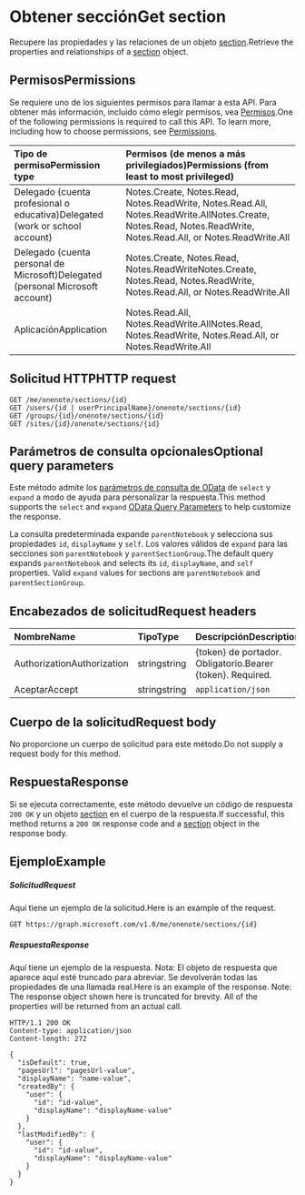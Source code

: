 # <a name="get-section"></a><span data-ttu-id="afd2e-101">Obtener sección</span><span class="sxs-lookup"><span data-stu-id="afd2e-101">Get section</span></span>

<span data-ttu-id="afd2e-102">Recupere las propiedades y las relaciones de un objeto [section](../resources/section.md).</span><span class="sxs-lookup"><span data-stu-id="afd2e-102">Retrieve the properties and relationships of a [section](../resources/section.md) object.</span></span>
## <a name="permissions"></a><span data-ttu-id="afd2e-103">Permisos</span><span class="sxs-lookup"><span data-stu-id="afd2e-103">Permissions</span></span>
<span data-ttu-id="afd2e-p101">Se requiere uno de los siguientes permisos para llamar a esta API. Para obtener más información, incluido cómo elegir permisos, vea [Permisos](../../../concepts/permissions_reference.md).</span><span class="sxs-lookup"><span data-stu-id="afd2e-p101">One of the following permissions is required to call this API. To learn more, including how to choose permissions, see [Permissions](../../../concepts/permissions_reference.md).</span></span>

|<span data-ttu-id="afd2e-106">Tipo de permiso</span><span class="sxs-lookup"><span data-stu-id="afd2e-106">Permission type</span></span>      | <span data-ttu-id="afd2e-107">Permisos (de menos a más privilegiados)</span><span class="sxs-lookup"><span data-stu-id="afd2e-107">Permissions (from least to most privileged)</span></span>              | 
|:--------------------|:---------------------------------------------------------| 
|<span data-ttu-id="afd2e-108">Delegado (cuenta profesional o educativa)</span><span class="sxs-lookup"><span data-stu-id="afd2e-108">Delegated (work or school account)</span></span> | <span data-ttu-id="afd2e-109">Notes.Create, Notes.Read, Notes.ReadWrite, Notes.Read.All, Notes.ReadWrite.All</span><span class="sxs-lookup"><span data-stu-id="afd2e-109">Notes.Create, Notes.Read, Notes.ReadWrite, Notes.Read.All, or Notes.ReadWrite.All</span></span>    | 
|<span data-ttu-id="afd2e-110">Delegado (cuenta personal de Microsoft)</span><span class="sxs-lookup"><span data-stu-id="afd2e-110">Delegated (personal Microsoft account)</span></span> | <span data-ttu-id="afd2e-111">Notes.Create, Notes.Read, Notes.ReadWrite</span><span class="sxs-lookup"><span data-stu-id="afd2e-111">Notes.Create, Notes.Read, Notes.ReadWrite, Notes.Read.All, or Notes.ReadWrite.All</span></span>    | 
|<span data-ttu-id="afd2e-112">Aplicación</span><span class="sxs-lookup"><span data-stu-id="afd2e-112">Application</span></span> | <span data-ttu-id="afd2e-113">Notes.Read.All, Notes.ReadWrite.All</span><span class="sxs-lookup"><span data-stu-id="afd2e-113">Notes.Read, Notes.ReadWrite, Notes.Read.All, or Notes.ReadWrite.All</span></span> | 

## <a name="http-request"></a><span data-ttu-id="afd2e-114">Solicitud HTTP</span><span class="sxs-lookup"><span data-stu-id="afd2e-114">HTTP request</span></span>
<!-- { "blockType": "ignored" } -->
```http
GET /me/onenote/sections/{id}
GET /users/{id | userPrincipalName}/onenote/sections/{id}
GET /groups/{id}/onenote/sections/{id}
GET /sites/{id}/onenote/sections/{id}
```
## <a name="optional-query-parameters"></a><span data-ttu-id="afd2e-115">Parámetros de consulta opcionales</span><span class="sxs-lookup"><span data-stu-id="afd2e-115">Optional query parameters</span></span>
<span data-ttu-id="afd2e-116">Este método admite los [parámetros de consulta de OData](http://developer.microsoft.com/en-us/graph/docs/overview/query_parameters) de `select` y `expand` a modo de ayuda para personalizar la respuesta.</span><span class="sxs-lookup"><span data-stu-id="afd2e-116">This method supports the `select` and `expand` [OData Query Parameters](http://developer.microsoft.com/en-us/graph/docs/overview/query_parameters) to help customize the response.</span></span>

<span data-ttu-id="afd2e-p102">La consulta predeterminada expande `parentNotebook` y selecciona sus propiedades `id`, `displayName` y `self`. Los valores válidos de `expand` para las secciones son `parentNotebook` y `parentSectionGroup`.</span><span class="sxs-lookup"><span data-stu-id="afd2e-p102">The default query expands `parentNotebook` and selects its `id`, `displayName`, and `self` properties. Valid `expand` values for sections are `parentNotebook` and `parentSectionGroup`.</span></span>

## <a name="request-headers"></a><span data-ttu-id="afd2e-119">Encabezados de solicitud</span><span class="sxs-lookup"><span data-stu-id="afd2e-119">Request headers</span></span>
| <span data-ttu-id="afd2e-120">Nombre</span><span class="sxs-lookup"><span data-stu-id="afd2e-120">Name</span></span>       | <span data-ttu-id="afd2e-121">Tipo</span><span class="sxs-lookup"><span data-stu-id="afd2e-121">Type</span></span> | <span data-ttu-id="afd2e-122">Descripción</span><span class="sxs-lookup"><span data-stu-id="afd2e-122">Description</span></span>|
|:-----------|:------|:----------|
| <span data-ttu-id="afd2e-123">Authorization</span><span class="sxs-lookup"><span data-stu-id="afd2e-123">Authorization</span></span>  | <span data-ttu-id="afd2e-124">string</span><span class="sxs-lookup"><span data-stu-id="afd2e-124">string</span></span>  | <span data-ttu-id="afd2e-p103">{token} de portador. Obligatorio.</span><span class="sxs-lookup"><span data-stu-id="afd2e-p103">Bearer {token}. Required.</span></span> |
| <span data-ttu-id="afd2e-127">Aceptar</span><span class="sxs-lookup"><span data-stu-id="afd2e-127">Accept</span></span> | <span data-ttu-id="afd2e-128">string</span><span class="sxs-lookup"><span data-stu-id="afd2e-128">string</span></span> | `application/json` | 

## <a name="request-body"></a><span data-ttu-id="afd2e-129">Cuerpo de la solicitud</span><span class="sxs-lookup"><span data-stu-id="afd2e-129">Request body</span></span>
<span data-ttu-id="afd2e-130">No proporcione un cuerpo de solicitud para este método.</span><span class="sxs-lookup"><span data-stu-id="afd2e-130">Do not supply a request body for this method.</span></span>

## <a name="response"></a><span data-ttu-id="afd2e-131">Respuesta</span><span class="sxs-lookup"><span data-stu-id="afd2e-131">Response</span></span>

<span data-ttu-id="afd2e-132">Si se ejecuta correctamente, este método devuelve un código de respuesta `200 OK` y un objeto [section](../resources/section.md) en el cuerpo de la respuesta.</span><span class="sxs-lookup"><span data-stu-id="afd2e-132">If successful, this method returns a `200 OK` response code and a [section](../resources/section.md) object in the response body.</span></span>
## <a name="example"></a><span data-ttu-id="afd2e-133">Ejemplo</span><span class="sxs-lookup"><span data-stu-id="afd2e-133">Example</span></span>
##### <a name="request"></a><span data-ttu-id="afd2e-134">Solicitud</span><span class="sxs-lookup"><span data-stu-id="afd2e-134">Request</span></span>
<span data-ttu-id="afd2e-135">Aquí tiene un ejemplo de la solicitud.</span><span class="sxs-lookup"><span data-stu-id="afd2e-135">Here is an example of the request.</span></span>
<!-- {
  "blockType": "request",
  "name": "get_section"
}-->
```http
GET https://graph.microsoft.com/v1.0/me/onenote/sections/{id}
```
##### <a name="response"></a><span data-ttu-id="afd2e-136">Respuesta</span><span class="sxs-lookup"><span data-stu-id="afd2e-136">Response</span></span>
<span data-ttu-id="afd2e-p104">Aquí tiene un ejemplo de la respuesta. Nota: El objeto de respuesta que aparece aquí esté truncado para abreviar. Se devolverán todas las propiedades de una llamada real.</span><span class="sxs-lookup"><span data-stu-id="afd2e-p104">Here is an example of the response. Note: The response object shown here is truncated for brevity. All of the properties will be returned from an actual call.</span></span>
<!-- {
  "blockType": "response",
  "truncated": true,
  "@odata.type": "microsoft.graph.onenoteSection"
} -->
```http
HTTP/1.1 200 OK
Content-type: application/json
Content-length: 272

{
  "isDefault": true,
  "pagesUrl": "pagesUrl-value",
  "displayName": "name-value",
  "createdBy": {
    "user": {
      "id": "id-value",
      "displayName": "displayName-value"
    }
  },
  "lastModifiedBy": {
    "user": {
      "id": "id-value",
      "displayName": "displayName-value"
    }
  }
}
```

<!-- uuid: 8fcb5dbc-d5aa-4681-8e31-b001d5168d79
2015-10-25 14:57:30 UTC -->
<!-- {
  "type": "#page.annotation",
  "description": "Get section",
  "keywords": "",
  "section": "documentation",
  "tocPath": ""
}-->